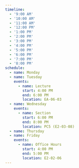 ```yaml
---
timeline:
  - '9:00 AM'
  - '10:00 AM'
  - '11:00 AM'
  - '12:00 PM'
  - '1:00 PM'
  - '2:00 PM'
  - '3:00 PM'
  - '4:00 PM'
  - '5:00 PM'
  - '6:00 PM'
  - '7:00 PM'
  - '8:00 PM'
schedule:
  - name: Monday
  - name: Tuesday
    events:
      - name: Lecture
        start: 4:00 PM
        end: 6:00 PM
        location: EA-06-03
  - name: Wednesday
    events:
      - name: Section
        start: 6:00 PM
        end: 8:00 PM
        location: PC5 (E2-03-08) 
  - name: Thursday
  - name: Friday
    events:
      - name: Office Hours
        start: 4:00 PM
        end: 5:00 PM
        location: E2-02-06
---
```

